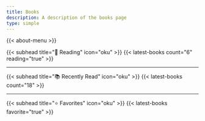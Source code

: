 ```yaml
---
title: Books
description: A description of the books page
type: simple
---
```


{{< about-menu >}}

{{< subhead title="📖 Reading" icon="oku" >}}
{{< latest-books count="6" reading="true" >}}

---

{{< subhead title="📚 Recently Read" icon="oku" >}}
{{< latest-books count="18" >}}

---

{{< subhead title="⭐️ Favorites" icon="oku" >}}
{{< latest-books favorite="true" >}}
